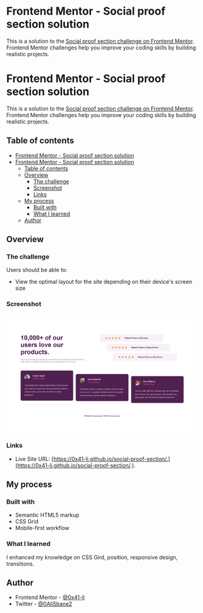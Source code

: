 
# Frontend Mentor - Social proof section solution

This is a solution to the [Social proof section challenge on Frontend Mentor](https://www.frontendmentor.io/challenges/social-proof-section-6e0qTv_bA). Frontend Mentor challenges help you improve your coding skills by building realistic projects. 

# Frontend Mentor - Social proof section solution

This is a solution to the [Social proof section challenge on Frontend Mentor](https://www.frontendmentor.io/challenges/social-proof-section-6e0qTv_bA). Frontend Mentor challenges help you improve your coding skills by building realistic projects. 

## Table of contents

- [Frontend Mentor - Social proof section solution](#frontend-mentor---social-proof-section-solution)
- [Frontend Mentor - Social proof section solution](#frontend-mentor---social-proof-section-solution-1)
  - [Table of contents](#table-of-contents)
  - [Overview](#overview)
    - [The challenge](#the-challenge)
    - [Screenshot](#screenshot)
    - [Links](#links)
  - [My process](#my-process)
    - [Built with](#built-with)
    - [What I learned](#what-i-learned)
  - [Author](#author)

## Overview

### The challenge

Users should be able to:

- View the optimal layout for the site depending on their device's screen size

### Screenshot

![](./screenshot.png)

### Links

- Live Site URL: [https://0x41-li.github.io/social-proof-section/.](https://0x41-li.github.io/social-proof-section/.).

## My process

### Built with

- Semantic HTML5 markup
- CSS Grid
- Mobile-first workflow
### What I learned

I enhanced my knowledge on CSS Gird, position, responsive design, transitions.

## Author

- Frontend Mentor - [@0x41-li](https://www.frontendmentor.io/profile/0x41-li)
- Twitter - [@0AliSbane2](https://www.twitter.com/yourusername)



